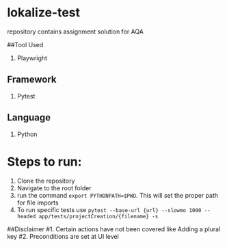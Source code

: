 # lokalize-test
repository contains assignment solution for AQA

##Tool Used
1. Playwright

## Framework
1. Pytest

## Language
1. Python

# Steps to run:
1. Clone the repository
2. Navigate to the root folder
3. run the command `export PYTHONPATH=$PWD`. This will set the proper path for file imports
4. To run specific tests use `pytest --base-url {url} --slowmo 1000 --headed app/tests/projectCreation/{filename} -s`


##Disclaimer
#1. Certain actions have not been covered like Adding a plural key
#2. Preconditions are set at UI level